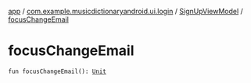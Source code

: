 [app](../../index.md) / [com.example.musicdictionaryandroid.ui.login](../index.md) / [SignUpViewModel](index.md) / [focusChangeEmail](./focus-change-email.md)

# focusChangeEmail

`fun focusChangeEmail(): `[`Unit`](https://kotlinlang.org/api/latest/jvm/stdlib/kotlin/-unit/index.html)